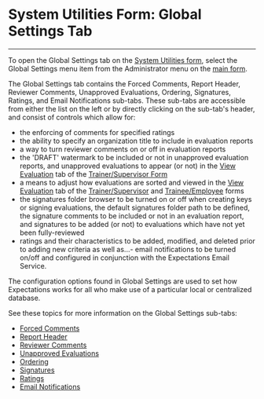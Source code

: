 # System Utilities Form:     Global Settings Tab 
-----

To open the Global Settings tab on the 
[System 
Utilities form](<7mk0.md>), select the Global Settings menu item from the Administrator menu on the
[main 
form](<7jjr.md>).

The Global Settings tab contains the Forced Comments, Report Header, Reviewer Comments, Unapproved Evaluations, Ordering, Signatures, Ratings, and Email Notifications sub-tabs.  These sub-tabs are accessible from either the list on the left or by directly clicking on the sub-tab's header, and consist of controls which allow for:

- the enforcing of comments for specified ratings
- the ability to specify an organization title to include in evaluation reports
- a way to turn reviewer comments on or off in evaluation reports
- the 'DRAFT' watermark to be included or not in unapproved evaluation reports, and unapproved evaluations to appear (or not) in the [View Evaluation](<7d85.md>) tab of the [Trainer/Supervisor Form](<7d68.md>)
- a means to adjust how evaluations are sorted and viewed in the [View Evaluation](<7d85.md>) tab of the [Trainer/Supervisor](<7d68.md>) and [Trainee/Employee](<trneform.md>) forms
- the signatures folder browser to be turned on or off when creating keys or signing evaluations, the default signatures folder path to be defined, the signature comments to be included or not in an evaluation report, and signatures to be added (or not) to evaluations which have not yet been fully-reviewed
- ratings and their characteristics to be added, modified, and deleted prior to adding new criteria
as well as...- email notifications to be turned on/off and configured in conjunction with the Expectations Email Service.

The configuration options found in Global Settings are used to set how Expectations works for all who make use of a particular local or centralized database.

See these topics for more information on the Global Settings sub-tabs:

- [Forced Comments](<7crq.md>)
- [Report Header](<7mrh.md>)
- [Reviewer Comments](<revcom.md>)
- [Unapproved Evaluations](<unapprove.md>)
- [Ordering](<ordering.md>)
- [Signatures](<sig.md>)
- [Ratings](<ratings.md>)
- [Email Notifications](<emailstart.md>)